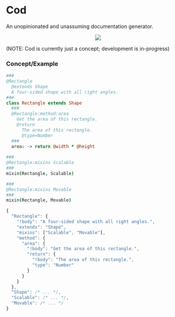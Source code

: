 # Cod

An unopinionated and unassuming documentation generator.

<p align="center">
  <img src="http://i.imgur.com/Owgsb3R.jpg"/>
</p>

(NOTE: Cod is currently just a concept; development is in-progress)

### Concept/Example

```coffee
###
@Rectangle
  @extends Shape
  A four-sided shape with all right angles.
###
class Rectangle extends Shape
  ###
  @Rectangle:method:area
    Get the area of this rectangle.
    @return
      The area of this rectangle.
      @type=Number
  ###
  area: -> return @width * @height
  
###
@Rectangle:mixins Scalable
###
mixin(Rectangle, Scalable)

###
@Rectangle:mixins Movable
###
mixin(Rectangle, Movable)
```

```js
{
  "Rectangle": {
    "!body": "A four-sided shape with all right angles.",
    "extends": "Shape",
    "mixins": ["Scalable", "Movable"],
    "method": {
      "area": {
        "!body": "Get the area of this rectangle.",
        "return": {
          "!body": "The area of this rectangle.",
          "type": "Number"
        }
      }
    }
  },
  "Shape": /* ... */,
  "Scalable": /* ... */,
  "Movable": /* ... */
}
```
